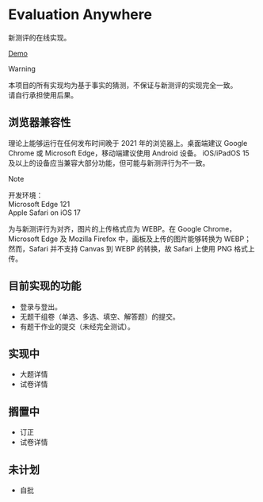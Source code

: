 # Evaluation Anywhere

新测评的在线实现。

[Demo](http://ea.djdjz7.top)

> [!WARNING]
> 本项目的所有实现均为基于事实的猜测，不保证与新测评的实现完全一致。  
> 请自行承担使用后果。

## 浏览器兼容性

理论上能够运行在任何发布时间晚于 2021 年的浏览器上。桌面端建议
Google Chrome 或 Microsoft Edge，移动端建议使用 Android 设备。
iOS/iPadOS 15 及以上的设备应当兼容大部分功能，但可能与新测评行为不一致。

> [!NOTE]
> 开发环境：  
> Microsoft Edge 121  
> Apple Safari on iOS 17

为与新测评行为对齐，图片的上传格式应为 WEBP。在 Google Chrome，
Microsoft Edge 及 Mozilla Firefox 中，画板及上传的图片能够转换为
WEBP；然而，Safari 并不支持 Canvas 到 WEBP 的转换，故 Safari
上使用 PNG 格式上传。

## 目前实现的功能

- 登录与登出。
- 无题干组卷（单选、多选、填空、解答题）的提交。
- 有题干作业的提交（未经完全测试）。

## 实现中

- 大题详情
- 试卷详情

## 搁置中
- 订正
- 试卷详情

## 未计划
- 自批